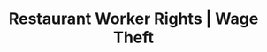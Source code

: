 ---
title: Restaurant Worker Rights | Wage Theft
layout: entitlement
name: Day Laborer
experience: "I did not get paid for work I performed"
right: wage-rights

entitlement:
  - header: You have the right to be paid for all work performed whether or not the employer approves the work in advance.
  - description: In general, “hours worked” includes all time an employee must be on duty, or at the place of work. Normally, time spent in training, traveling from site to site during the day and doing repair work must be paid.

actions:
  - { header: "I’m not being paid $7.25 or more for my work.", description: "You have a right to claim your lost wages by filing a complaint with the Wage and Hour Division at DOL.", id: "whd-claim", cta: "File a Claim" }

---